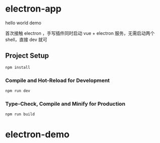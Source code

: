 # electron-app

hello world demo

首次接触 electron ，手写插件同时启动 vue + electron 服务，无需启动两个 shell，直接 dev 就可

## Project Setup

```sh
npm install
```

### Compile and Hot-Reload for Development

```sh
npm run dev
```

### Type-Check, Compile and Minify for Production

```sh
npm run build
```

# electron-demo
